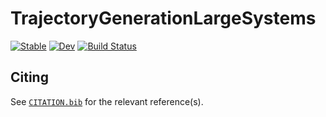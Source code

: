 # TrajectoryGenerationLargeSystems

[![Stable](https://img.shields.io/badge/docs-stable-blue.svg)](https://stephans3.github.io/TrajectoryGenerationLargeSystems.jl/stable/)
[![Dev](https://img.shields.io/badge/docs-dev-blue.svg)](https://stephans3.github.io/TrajectoryGenerationLargeSystems.jl/dev/)
[![Build Status](https://github.com/stephans3/TrajectoryGenerationLargeSystems.jl/actions/workflows/CI.yml/badge.svg?branch=main)](https://github.com/stephans3/TrajectoryGenerationLargeSystems.jl/actions/workflows/CI.yml?query=branch%3Amain)

## Citing

See [`CITATION.bib`](CITATION.bib) for the relevant reference(s).
